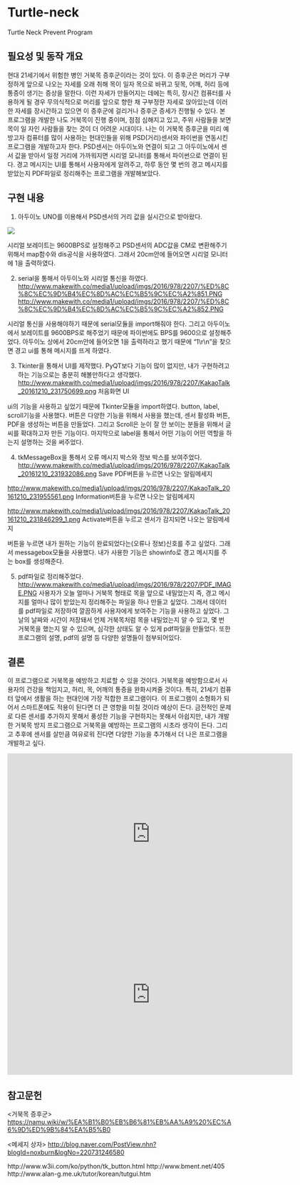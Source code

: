 # Turtle-neck
Turtle Neck Prevent Program

## 필요성 및 동작 개요
현대 21세기에서 위험한 병인 거북목 증후군이라는 것이 있다.
이 증후군은 머리가 구부정하게 앞으로 나오는 자세를 오래 취해 목이 일자 목으로 바뀌고 뒷목, 어깨, 허리 등에 통증이 생기는 증상을 말한다.
이런 자세가 만들어지는 데에는 특히, 장시간 컴퓨터를 사용하게 될 경우 무의식적으로 머리를 앞으로 향한 채 구부정한 자세로 앉아있는데 이러한 자세를 장시간하고 있으면 이 증후군에 걸리거나 증후군 증세가 진행될 수 있다.
본 프로그램을 개발한 나도 거북목이 진행 중이며, 점점 심해지고 있고, 주위 사람들을 보면 목이 일 자인 사람들을 찾는 것이 더 어려운 시대이다.
나는 이 거북목 증후군을 미리 예방고자 컴퓨터를 많이 사용하는 현대인들을 위해 PSD(거리)센서와 파이썬을 연동시킨 프로그램을 개발하고자 한다.
PSD센서는 아두이노와 연결이 되고 그 아두이노에서 센서 값을 받아서 일정 거리에 가까워지면 시리얼 모니터를 통해서 파이썬으로 연결이 된다.
경고 메시지는 UI를 통해서 사용자에게 알려주고, 하루 동안 몇 번의 경고 메시지를 받았는지 PDF파일로 정리해주는 프로그램을 개발해보았다.


## 구현 내용
1) 아두이노 UNO를 이용해서 PSD센서의 거리 값을 실시간으로 받아왔다.
<img src = "http://www.makewith.co/media1/upload/imgs/2016/978/2207/%EC%95%84%EB%91%90%EC%9D%B4%EB%85%B8%20%EC%B5%9C%EC%A2%85.PNG">

시리얼 보레이트는 9600BPS로 설정해주고 PSD센서의 ADC값을 CM로 변환해주기 위해서 map함수와 dis공식을 사용하였다.
그래서 20cm안에 들어오면 시리얼 모니터에 1을 출력하였다.

2) serial을 통해서 아두이노와 시리얼 통신을 하였다.
http://www.makewith.co/media1/upload/imgs/2016/978/2207/%ED%8C%8C%EC%9D%B4%EC%8D%AC%EC%B5%9C%EC%A2%851.PNG
http://www.makewith.co/media1/upload/imgs/2016/978/2207/%ED%8C%8C%EC%9D%B4%EC%8D%AC%EC%B5%9C%EC%A2%852.PNG

시리얼 통신을 사용해야하기 때문에 serial모듈을 import해줘야 한다.
그리고 아두이노에서 보레이트를 9600BPS로 해주었기 때문에 파이썬에도 BPS를 9600으로 설정해주었다.
아두이노 상에서 20cm안에 들어오면 1을 출력하라고 했기 때문에 “1\r\n”을 찾으면 경고 ui를 통해 메시지를 뜨게 하였다.

3) Tkinter을 통해서 UI를 제작했다. PyQT보다 기능이 많이 없지만, 내가 구현하려고 하는 기능으로는 충분히 해볼만하다고 생각했다.
http://www.makewith.co/media1/upload/imgs/2016/978/2207/KakaoTalk_20161210_231750699.png
처음화면 UI

ui의 기능을 사용하고 싶었기 때문에 Tkinter모듈을 import하였다.
button, label, scroll기능을 사용했다. 버튼은 다양한 기능을 위해서 사용을 했는데, 센서 활성화 버튼, PDF을 생성하는 버튼을 만들었다.
그리고 Scroll은 눈이 잘 안 보이는 분들을 위해서 글씨를 확대하고자 만든 기능이다.
마지막으로 label을 통해서 어떤 기능이 어떤 역할을 하는지 설명하는 것을 써주었다.

4) tkMessageBox을 통해서 오류 메시지 박스와 정보 박스를 보여주었다.
http://www.makewith.co/media1/upload/imgs/2016/978/2207/KakaoTalk_20161210_231932086.png
Save PDF버튼을 누르면 나오는 알림메세지

http://www.makewith.co/media1/upload/imgs/2016/978/2207/KakaoTalk_20161210_231955561.png
Information버튼을 누르면 나오는 알림메세지

http://www.makewith.co/media1/upload/imgs/2016/978/2207/KakaoTalk_20161210_231846299_1.png
Activate버튼을 누르고 센서가 감지되면 나오는 알림메세지

버튼을 누르면 내가 원하는 기능이 완료되었다는(오류나 정보)신호를 주고 싶었다.
그래서 messagebox모듈을 사용했다. 내가 사용한 기능은 showinfo로 경고 메시지를 주는 box를 생성해준다.

5) pdf파일로 정리해주었다.
http://www.makewith.co/media1/upload/imgs/2016/978/2207/PDF_IMAGE.PNG
사용자가 오늘 얼마나 거북목 형태로 목을 앞으로 내밀었는지 즉, 경고 메시지를 얼마나 많이 받았는지 정리해주는 파일을 하나 만들고 싶었다.
그래서 데이터를 pdf파일로 저장하여 깔끔하게 사용자에게 보여주는 기능을 사용하고 싶었다.
그 날의 날짜와 시간이 저장돼서 언제 거북목처럼 목을 내밀었는지 알 수 있고, 몇 번 거북목을 했는지 알 수 있으며, 심각한 상태도 알 수 있게 pdf파일을 만들었다.
또한 프로그램의 설명, pdf의 설명 등 다양한 설명들이 첨부되어있다.

## 결론
이 프로그램으로 거북목을 예방하고 치료할 수 있을 것이다. 거북목을 예방함으로서 사용자의 건강을 책임지고, 허리, 목, 어깨의 통증을 완화시켜줄 것이다. 특히, 21세기 컴퓨터 앞에서 생활을 하는 현대인에 가장 적합한 프로그램이다.
이 프로그램이 소형화가 되어서 스마트폰에도 적용이 된다면 더 큰 영향을 미칠 것이라 예상이 든다.
금전적인 문제로 다른 센서를 추가하지 못해서 풍성한 기능을 구현하지는 못해서 아쉽지만, 내가 개발한 거북목 방지 프로그램으로 거북목을 예방하는 프로그램의 시초라 생각이 든다.
그리고 추후에 센서를 살만큼 여유로워 진다면 다양한 기능을 추가해서 더 나은 프로그램을 개발하고 싶다.

<iframe width="640" height="360" src="https://youtu.be/MEnNALq1A4g/" frameborder="0" allowfullscreen></iframe>
<iframe width="640" height="360" src="https://youtu.be/BHXISS462Xk/" frameborder="0" allowfullscreen></iframe>


## 참고문헌

<거북목 증후군>
https://namu.wiki/w/%EA%B1%B0%EB%B6%81%EB%AA%A9%20%EC%A6%9D%ED%9B%84%EA%B5%B0

<메세지 상자>
http://blog.naver.com/PostView.nhn?blogId=noxburn&logNo=220731246580

<Tkinter>
http://www.w3ii.com/ko/python/tk_button.html
http://www.bment.net/405
http://www.alan-g.me.uk/tutor/korean/tutgui.htm


